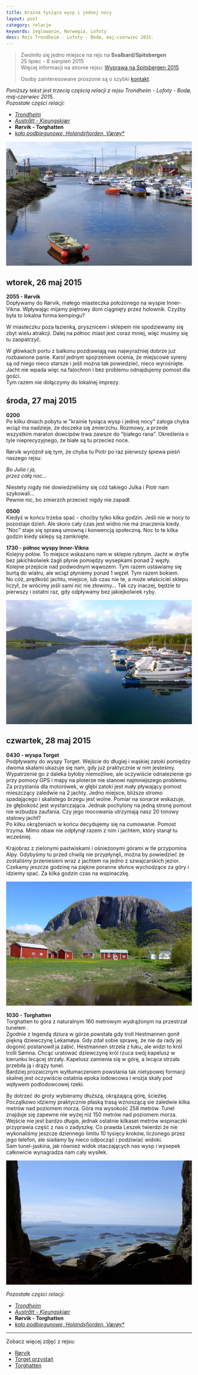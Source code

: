 ```yaml
---
title: Kraina tysiąca wysp i jednej nocy
layout: post
category: relacje
keywords: żeglowanie, Norwegia, Lofoty
desc: Rejs Trondheim - Lofoty - Bodø, maj-czerwiec 2015.
---
```


>  
> Zwolniło się jedno miejsce na rejs na **Svalbard/Spitsbergen**  
> 25 lipiec - 8 sierpień 2015   
> Więcej informacji na stronie rejsu: [Wyprawa na Spitsbergen 2015](/wyprawa-polonijna-na-spitsbergen-2015)  
>   
> Osoby zainteresowane proszone są o szybki [kontakt](/rejsy/rezerwacja.html).  
>  

*Poniższy tekst jest trzecią częścią relacji z rejsu Trondheim - Lofoty - Bodø, maj-czerwiec 2015.*  
*Pozostałe części relacji:*

* *[Trondheim](/kraina-1000-wysp-i-1-nocy/)*
* *[Austrått - Kjeungskjær](/kraina-1000-wysp-i-1-nocy-cz2/)*
* **Rørvik - Torghatten**
* *[koło podbiegunowe, Holandsfjorden, Værøy*](/kraina-1000-wysp-i-1-nocy-cz4/)*

![Rørvik](/img/2015/norwegia/rorvik.jpg)

## wtorek, 26 maj 2015
**2055 - Rørvik**   
Dopływamy do Rørvik, małego miasteczka położonego na wyspie Inner-Vikna. Wpływając mijamy piętrowy dom ciągnięty przez holownik. Czyżby była to lokalna forma kempingu?  

W miasteczku poza łazienką, prysznicem i sklepem nie spodziewamy się zbyt wielu atrakcji. Dalej na północ miast jest coraz mniej, więc musimy się tu zaopatrzyć. 

W główkach portu z balkonu pozdrawiają nas najwyraźniej dobrze już rozbawione panie. Karol jednym spojrzeniem ocenia, że miejscowe syreny są od niego nieco starsze i
jeśli można tak powiedzieć, nieco wyrośnięte. Jacht nie wpada więc na falochron i bez problemu odnajdujemy pomost dla gości.  
Tym razem nie dołączymy do lokalnej imprezy.  

## środa, 27 maj 2015  
**0200**  
Po kilku dniach pobytu w "krainie tysiąca wysp i jednej nocy" załoga chyba wciąż ma nadzieje, że doczeka się zmierzchu. Rozmowy, a przede wszystkim maraton 
dowcipów trwa zawsze do "białego rana". Określenia o tyle nieprecyzyjnego, że białe są tu przecież noce.  

Rørvik wyróżnił się tym, że chyba tu Piotr po raz pierwszy śpiewa pieśń naszego rejsu:  

*Bo Julia i ja,*  
*przez całą noc...*  

Niestety nigdy nie dowiedzieliśmy się cóż takiego Julka i Piotr nam szykowali...  
Pewnie nic, bo zmierzch przecież nigdy nie zapadł.   

**0500**  
Kiedyś w końcu trzeba spać - choćby tylko kilka godzin. Jeśli nie w nocy to pozostaje dzień. Ale skoro cały czas jest widno nie ma znaczenia kiedy. "Noc" staje się
sprawą umowną i konwencją społeczną. Noc to te kilka godzin kiedy sklepy są zamknięte.

**1730 - północ wyspy Inner-Vikna**   
Kolejny połów. To miejsce wskazano nam w sklepie rybnym. Jacht w dryfie bez jakichkolwiek żagli płynie 
pomiędzy wysepkami ponad 2 węzły.  
Kolejne przejście nad podwodnym wąwozem. Tym razem ustawiamy się burtą do wiatru, ale wciąż płyniemy ponad 1 węzeł. Tym razem bokiem.  
No cóż, prędkość jachtu, miejsce, lub czas nie te, a może właściciel sklepu liczył, że wrócimy jeśli sami nic nie złowimy...
Tak czy inaczej, będzie to pierwszy i ostatni raz, gdy odpływamy bez jakiejkolwiek ryby.  

![Torget](/img/2015/norwegia/torget-przystan.jpg)

## czwartek, 28 maj 2015
**0430 - wyspa Torget**   
Podpływamy do wyspy Torget. Wejście do długiej i wąskiej zatoki pomiędzy dwoma skałami ukazuje się nam, gdy już praktycznie w nim jesteśmy. Wypatrzenie go z daleka byłoby
niemożliwe, ale oczywiście odnalezienie go przy pomocy GPS i mapy na ploterze nie stanowi najmniejszego problemu.  
Za przystania dla motorówek, w głębi zatoki jest mały pływający pomost mieszczący zaledwie na 2 jachty. Jedno miejsce, bliższe stromo spadającego i skalistego brzegu 
jest wolne. Pomiar na sonarze wskazuje, że głębokość jest wystarczająca. Jednak pochylony na jedną stronę pomost nie wzbudza zaufania. Czy jego mocowania utrzymają 
nasz 20 tonowy stalowy jacht?  
Po kilku okrążeniach w końcu decydujemy się na cumowanie. Pomost trzyma. Mimo obaw nie odpłynął razem z nim i jachtem, który stanął tu wcześniej.  

Krajobraz z zielonymi pastwiskami i ośnieżonymi górami w tle przypomina Alpy. Gdybyśmy tu przed chwilą nie przypłynęli, można by powiedzieć że zostaliśmy przeniesieni 
wraz z jachtem na jedno z szwajcarskich jezior.  
Czekamy jeszcze godzinę na piękne poranne słońce wychodzące za góry i idziemy spać. Za kilka godzin czas na wspinaczkę.

![Torghatten](/img/2015/norwegia/torghatten-2.jpg)

**1030 - Torghatten**   
Torghatten to góra z naturalnym 160 metrowym wydrążonym na przestrzał tunelem .  
Zgodnie z legendą dziura w górze powstała gdy troll Hestmannen gonił piękną dziewczynę Lekamøya. Gdy zdał sobie sprawę, że nie da rady jej dogonić 
postanowił ja zabić. Hestmannen strzela z łuku, ale widzi to król trolli Sømna. Chcąc uratować dziewczynę król rzuca swój kapelusz w kierunku lecącej strzały. 
Kapelusz zamienia się w górę, a lecąca strzała przebiła ją i drąży tunel.  
Bardziej prozaicznym wytłumaczeniem powstania tak nietypowej formacji skalnej jest oczywiście ostatnia epoka lodowcowa i erozja skały pod wpływem podlodowcowej rzeki.  

By dotrzeć do groty wybieramy dłuższą, okrążającą górę, ścieżkę. Początkowo idziemy praktycznie płaską trasą wznoszącą sie zaledwie kilka metrów nad poziomem morza. Góra ma 
wysokość 258 metrów. Tunel znajduje się zapewne nie wyżej niż 150 metrów nad poziomem morza. Wejście nie jest bardzo długie, jednak ostatnie kilkaset metrów wspinaczki 
przyprawia część z nas o zadyszkę. Co prawda Leszek twierdzi że nie wykonaliśmy jeszcze dziennego limitu 10 tysięcy kroków, liczonego przez jego telefon, ale siadamy 
by nieco odpocząć i podziwiać widoki.  
Sam tunel-jaskina, jak również widok otaczających nas wysp i wysepek całkowicie wynagradza nam cały wysiłek.  

![Torghatten](/img/2015/norwegia/torghatten.jpg)

*Pozostałe części relacji:*

* *[Trondheim](/kraina-1000-wysp-i-1-nocy/)*
* *[Austrått - Kjeungskjær](/kraina-1000-wysp-i-1-nocy-cz2/)*
* **Rørvik - Torghatten**
* *[koło podbiegunowe, Holandsfjorden, Værøy*](/kraina-1000-wysp-i-1-nocy-cz4/)*

------------------------------------------------------------------------------------
Zobacz więcej zdjęć z rejsu:

* [Rørvik](https://www.facebook.com/media/set/?set=a.10152845360781820.1073741838.672761819&type=1&l=6b9266a030)
* [Torget przystań](https://www.facebook.com/media/set/?set=a.10152846466906820.1073741839.672761819&type=1&l=97476c5d66)
* [Torghatten](https://www.facebook.com/media/set/?set=a.10152846471121820.1073741840.672761819&type=1&l=ae38f80e11)
